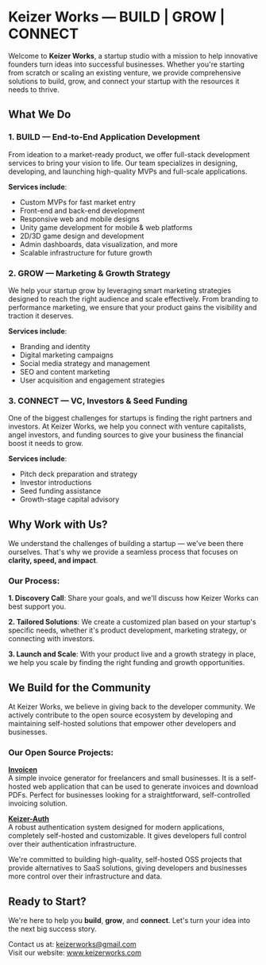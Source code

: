 # Keizer Works — BUILD | GROW | CONNECT

Welcome to **Keizer Works**, a startup studio with a mission to help innovative founders turn ideas into successful businesses. Whether you're starting from scratch or scaling an existing venture, we provide comprehensive solutions to build, grow, and connect your startup with the resources it needs to thrive.

## What We Do

### 1. BUILD — End-to-End Application Development

From ideation to a market-ready product, we offer full-stack development services to bring your vision to life. Our team specializes in designing, developing, and launching high-quality MVPs and full-scale applications.

**Services include**:
* Custom MVPs for fast market entry
* Front-end and back-end development
* Responsive web and mobile designs
* Unity game development for mobile & web platforms
* 2D/3D game design and development
* Admin dashboards, data visualization, and more
* Scalable infrastructure for future growth

### 2. GROW — Marketing & Growth Strategy

We help your startup grow by leveraging smart marketing strategies designed to reach the right audience and scale effectively. From branding to performance marketing, we ensure that your product gains the visibility and traction it deserves.

**Services include**:
* Branding and identity
* Digital marketing campaigns
* Social media strategy and management
* SEO and content marketing
* User acquisition and engagement strategies

### 3. CONNECT — VC, Investors & Seed Funding

One of the biggest challenges for startups is finding the right partners and investors. At Keizer Works, we help you connect with venture capitalists, angel investors, and funding sources to give your business the financial boost it needs to grow.

**Services include**:
* Pitch deck preparation and strategy
* Investor introductions
* Seed funding assistance
* Growth-stage capital advisory

## Why Work with Us?

We understand the challenges of building a startup — we've been there ourselves. That's why we provide a seamless process that focuses on **clarity, speed, and impact**.

### Our Process:

**1. Discovery Call**: Share your goals, and we'll discuss how Keizer Works can best support you.

**2. Tailored Solutions**: We create a customized plan based on your startup's specific needs, whether it's product development, marketing strategy, or connecting with investors.

**3. Launch and Scale**: With your product live and a growth strategy in place, we help you scale by finding the right funding and growth opportunities.

## We Build for the Community

At Keizer Works, we believe in giving back to the developer community. We actively contribute to the open source ecosystem by developing and maintaining self-hosted solutions that empower other developers and businesses.

### Our Open Source Projects:

**[Invoicen](https://github.com/keizerworks/invoicen)**  
A simple invoice generator for freelancers and small businesses. It is a self-hosted web application that can be used to generate invoices and download PDFs. Perfect for businesses looking for a straightforward, self-controlled invoicing solution.

**[Keizer-Auth](https://github.com/keizerworks/keizer-auth)**  
A robust authentication system designed for modern applications, completely self-hosted and customizable. It gives developers full control over their authentication infrastructure.

We're committed to building high-quality, self-hosted OSS projects that provide alternatives to SaaS solutions, giving developers and businesses more control over their infrastructure and data.

## Ready to Start?

We're here to help you **build**, **grow**, and **connect**. Let's turn your idea into the next big success story.

Contact us at: keizerworks@gmail.com  
Visit our website: www.keizerworks.com
